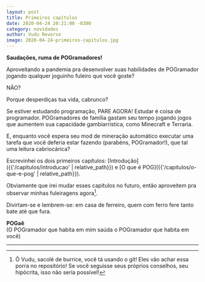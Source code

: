 ```yaml
---
layout: post
title: Primeiros capítulos
date: 2020-04-24 20:21:00 -0300
category: novidades
author: Vudu Reverso
image: 2020-04-24-primeiros-capitulos.jpg
---
```

**Saudações, ruma de POGramadores!**

Aproveitando a pandemia pra desenvolver suas habilidades de POGramador jogando qualquer joguinho fuleiro que você goste?

NÃO?

Porque desperdiças tua vida, cabrunco?

<!--more-->

Se estiver estudando programação, PARE AGORA! Estudar é coisa de programador. POGramadores de família gastam seu tempo jogando jogos que aumentem sua capacidade gambiarrística, como Minecraft e Terraria.

E, enquanto você espera seu mod de mineração automático executar uma tarefa que você deferia estar fazendo (parabéns, POGramador!), que tal uma leitura cabriocárica?

Escrevinhei os dois primeiros capítulos: [Introdução]({{'/capitulos/introducao' | relative_path}}) e [O que é POG]({{'/capitulos/o-que-e-pog' | relative_path}}).

Obviamente que irei mudar esses capítulos no futuro, então aproveitem pra observar minhas fuleiragens agora[^fn1].

Divirtam-se e lembrem-se: em casa de ferreiro, quem com ferro fere tanto bate até que fura.

**POGaê**  
(O POGramador que habita em mim saúda o POGramador que habita em você)

---
[^fn1]: Ô Vudu, sacolé de burrice, você tá usando o git! Eles vão achar essa porra no repositório! Se você seguisse seus próprios conselhos, seu hipócrita, isso não seria possível!
